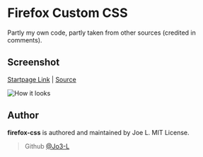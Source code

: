 # Firefox Custom CSS

Partly my own code, partly taken from other sources (credited in comments).

## Screenshot

[Startpage Link](https://joe-l.tk) | [Source](https://github.com/jo3-l/startpage)

![How it looks](https://i.imgur.com/RdjXq8h.jpg)

## Author

**firefox-css** is authored and maintained by Joe L. MIT License.

> Github [@Jo3-L](https://github.com/jo3-l)
